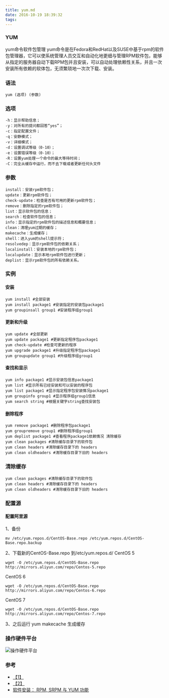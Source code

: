 ```yaml
---
title: yum.md
date: 2016-10-19 18:39:32
tags: 
---
```

### YUM

yum命令软件包管理 yum命令是在Fedora和RedHat以及SUSE中基于rpm的软件包管理器，它可以使系统管理人员交互和自动化地更细与管理RPM软件包，能够从指定的服务器自动下载RPM包并且安装，可以自动处理依赖性关系，并且一次安装所有依赖的软体包，无须繁琐地一次次下载、安装。

### 语法

```
yum (选项) (参数)
```

### 选项

```
-h：显示帮助信息；
-y：对所有的提问都回答“yes”；
-c：指定配置文件；
-q：安静模式；
-v：详细模式；
-d：设置调试等级（0-10）；
-e：设置错误等级（0-10）；
-R：设置yum处理一个命令的最大等待时间；
-C：完全从缓存中运行，而不去下载或者更新任何头文件
```

### 参数

```
install：安装rpm软件包；
update：更新rpm软件包；
check-update：检查是否有可用的更新rpm软件包；
remove：删除指定的rpm软件包；
list：显示软件包的信息；
search：检查软件包的信息；
info：显示指定的rpm软件包的描述信息和概要信息；
clean：清理yum过期的缓存；
makecache：生成缓存；
shell：进入yum的shell提示符；
resolvedep：显示rpm软件包的依赖关系；
localinstall：安装本地的rpm软件包；
localupdate：显示本地rpm软件包进行更新；
deplist：显示rpm软件包的所有依赖关系。
```

### 实例

#### 安装

```
yum install #全部安装
yum install package1 #安装指定的安装包package1
yum groupinsall group1 #安装程序组group1
```

#### 更新和升级

```
yum update #全部更新
yum update package1 #更新指定程序包package1
yum check-update #检查可更新的程序
yum upgrade package1 #升级指定程序包package1
yum groupupdate group1 #升级程序组group1
```

#### 查找和显示

```
yum info package1 #显示安装包信息package1
yum list #显示所有已经安装和可以安装的程序包
yum list package1 #显示指定程序包安装情况package1
yum groupinfo group1 #显示程序组group1信息
yum search string #根据关键字string查找安装包
```

#### 删除程序

```
yum remove package1 #删除程序包package1
yum groupremove group1 #删除程序组group1
yum deplist package1 #查看程序package1依赖情况 清除缓存
yum clean packages #清除缓存目录下的软件包
yum clean headers #清除缓存目录下的 headers
yum clean oldheaders #清除缓存目录下旧的 headers
```

### 清除缓存

```
yum clean packages #清除缓存目录下的软件包
yum clean headers #清除缓存目录下的 headers
yum clean oldheaders #清除缓存目录下旧的 headers
```

### 配置源

#### 配置阿里源

1、备份

```shell
mv /etc/yum.repos.d/CentOS-Base.repo /etc/yum.repos.d/CentOS-Base.repo.backup
```

2、下载新的CentOS-Base.repo 到/etc/yum.repos.d/ CentOS 5

```shell
wget -O /etc/yum.repos.d/CentOS-Base.repo http://mirrors.aliyun.com/repo/Centos-5.repo
```

CentOS 6

```shell
wget -O /etc/yum.repos.d/CentOS-Base.repo http://mirrors.aliyun.com/repo/Centos-6.repo
```

CentOS 7

```shell
wget -O /etc/yum.repos.d/CentOS-Base.repo http://mirrors.aliyun.com/repo/Centos-7.repo
```

3、之后运行 yum makecache 生成缓存

### 操作硬件平台

![操作硬件平台](images/WX20200214-095055@2x.png)

### 参考

- [【1】](http://linux.vbird.org/linux_basic/0520rpm_and_srpm.php#yumclient)
- [【2】](http://man.linuxde.net/yum)
- [软件安装： RPM, SRPM 与 YUM 功能](http://cn.linux.vbird.org/linux_basic/0520rpm_and_srpm.php)

